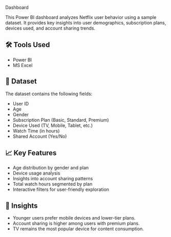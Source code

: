Dashboard

This Power BI dashboard analyzes Netflix user behavior using a sample dataset. It provides key insights into user demographics, subscription plans, devices used, and account sharing trends.

## 🛠 Tools Used
- Power BI
- MS Excel

## 📁 Dataset
The dataset contains the following fields:
- User ID
- Age
- Gender
- Subscription Plan (Basic, Standard, Premium)
- Device Used (TV, Mobile, Tablet, etc.)
- Watch Time (in hours)
- Shared Account (Yes/No)

## 📈 Key Features
- Age distribution by gender and plan
- Device usage analysis
- Insights into account sharing patterns
- Total watch hours segmented by plan
- Interactive filters for user-friendly exploration

## 🎯 Insights
- Younger users prefer mobile devices and lower-tier plans.
- Account sharing is higher among users with premium plans.
- TV remains the most popular device for content consumption.
